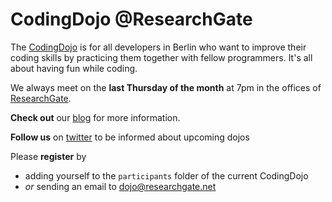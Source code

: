 CodingDojo @ResearchGate
========================

The [CodingDojo] is for all developers in Berlin who want to improve
their coding skills by practicing them together with fellow programmers. It's all
about having fun while coding.

We always meet on the **last Thursday of the month** at 7pm in the offices of [ResearchGate].

**Check out** our [blog] for more information.

**Follow us** on [twitter] to be informed about upcoming dojos

Please **register** by
* adding yourself to the `participants` folder of the current CodingDojo
* *or* sending an email to dojo@researchgate.net

[CodingDojo]: http://codingdojo.org/
[ResearchGate]: https://www.researchgate.net/aboutus.AboutUs.html
[blog]: http://researchgate.github.io/CodingDojo/
[twitter]: https://twitter.com/CodingDojoBer
